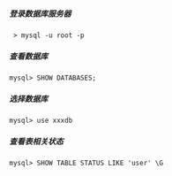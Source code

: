 ##### 登录数据库服务器

```my
 > mysql -u root -p 
```

##### 查看数据库

``` mysql
mysql> SHOW DATABASES;
```

##### 选择数据库

```mysql
mysql> use xxxdb
```

#####  查看表相关状态

```mysql
mysql> SHOW TABLE STATUS LIKE 'user' \G
```

